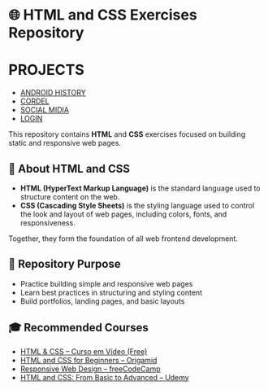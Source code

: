 # 🌐 HTML and CSS Exercises Repository

# PROJECTS
<ul>
    <li><a href="https://claudiobentodala.github.io/HTMLCSS/android/">ANDROID HISTORY<a>
    <li><a href="https://claudiobentodala.github.io/HTMLCSS/cordel">CORDEL<a>
    <li><a href="https://claudiobentodala.github.io/HTMLCSS/social">SOCIAL MIDIA<a>
    <li><a href="https://claudiobentodala.github.io/HTMLCSS/login">LOGIN<a>
</ul>

This repository contains **HTML** and **CSS** exercises focused on building static and responsive web pages.

## 📘 About HTML and CSS

- **HTML (HyperText Markup Language)** is the standard language used to structure content on the web.
- **CSS (Cascading Style Sheets)** is the styling language used to control the look and layout of web pages, including colors, fonts, and responsiveness.

Together, they form the foundation of all web frontend development.

## 🎯 Repository Purpose

- Practice building simple and responsive web pages
- Learn best practices in structuring and styling content
- Build portfolios, landing pages, and basic layouts

## 🎓 Recommended Courses

- [HTML & CSS – Curso em Vídeo (Free)](https://www.cursoemvideo.com/curso/html5-css3/)
- [HTML and CSS for Beginners – Origamid](https://www.origamid.com/curso/html-e-css-para-iniciantes/)
- [Responsive Web Design – freeCodeCamp](https://www.freecodecamp.org/learn/)
- [HTML and CSS: From Basic to Advanced – Udemy](https://www.udemy.com/course/html5-css3-completo/)